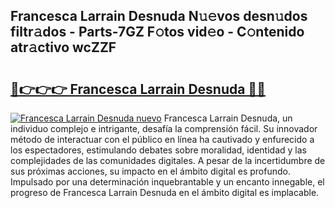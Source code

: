 ## Francesca Larrain Desnuda N𝚞𝚎vos desn𝚞dos filtr𝚊dos - Parts-7GZ F𝚘tos vid𝚎o - C𝚘ntenido atr𝚊ctivo wcZZF

# <h2><a href="http://mb4sh1.tromn.icu/?c=Francesca+Larrain+Desnuda">🔗👉👉👉 Francesca Larrain Desnuda 🔗🔗</a></h2>

[![Francesca Larrain Desnuda nuevo](https://i.imgur.com/pEAQMta.gif)](http://mb4sh1.tromn.icu/?c=Francesca+Larrain+Desnuda)
Francesca Larrain Desnuda, un individuo complejo e intrigante, desafía la comprensión fácil. Su innovador método de interactuar con el público en línea ha cautivado y enfurecido a los espectadores, estimulando debates sobre moralidad, identidad y las complejidades de las comunidades digitales. A pesar de la incertidumbre de sus próximas acciones, su impacto en el ámbito digital es profundo. Impulsado por una determinación inquebrantable y un encanto innegable, el progreso de Francesca Larrain Desnuda en el ámbito digital es implacable.
